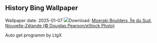 ## History Bing Wallpaper
Wallpaper date: 2025-01-07
![](https://www.bing.com/th?id=OHR.BouldersNZ_FR-FR2503535078_UHD.jpg&w=1000)Download: [Moeraki Boulders, Île du Sud, Nouvelle-Zélande (© Douglas Pearson/eStock Photo)](https://www.bing.com/th?id=OHR.BouldersNZ_FR-FR2503535078_UHD.jpg)

Auto get programm by LtgX
